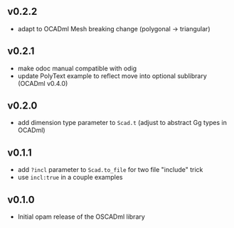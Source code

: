 ## v0.2.2

- adapt to OCADml Mesh breaking change (polygonal -> triangular)

## v0.2.1

- make odoc manual compatible with odig
- update PolyText example to reflect move into optional sublibrary (OCADml v0.4.0)

## v0.2.0

- add dimension type parameter to `Scad.t` (adjust to abstract Gg types in OCADml)

## v0.1.1

- add `?incl` parameter to `Scad.to_file` for two file "include" trick
- use `incl:true` in a couple examples

## v0.1.0

- Initial opam release of the OSCADml library
